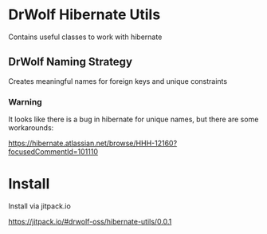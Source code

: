 # DrWolf Hibernate Utils

Contains useful classes to work with hibernate

## DrWolf Naming Strategy

Creates meaningful names for foreign keys and unique constraints
 
### Warning

It looks like there is a bug in hibernate for unique names, but there are some workarounds:

https://hibernate.atlassian.net/browse/HHH-12160?focusedCommentId=101110

# Install 

Install via jitpack.io

https://jitpack.io/#drwolf-oss/hibernate-utils/0.0.1